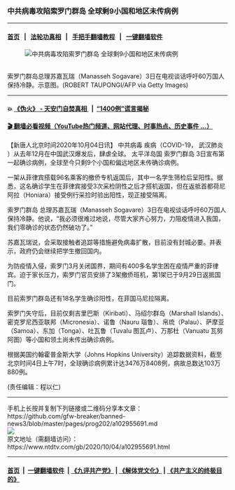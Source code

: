 ### 中共病毒攻陷索罗门群岛 全球剩9小国和地区未传病例
------------------------

#### [首页](https://github.com/gfw-breaker/banned-news3/blob/master/README.md) &nbsp;&nbsp;|&nbsp;&nbsp; [法轮功真相](https://github.com/begood0513/basic/blob/master/README.md)  &nbsp;&nbsp;|&nbsp;&nbsp; [手把手翻墙教程](https://github.com/gfw-breaker/guides/wiki)  &nbsp;&nbsp;|&nbsp;&nbsp; [一键翻墙软件](https://github.com/gfw-breaker/nogfw/blob/master/README.md)  



<div><div class="featured_image">
 <figure>
  <img alt="中共病毒攻陷索罗门群岛 全球剩9小国和地区未传病例" src="https://i.ntdtv.com/assets/uploads/2020/10/GettyImages-1139018045-800x450.jpg"/>
 </figure><br/>
 <span class="caption">
  索罗门群岛总理苏嘉瓦瑞（Manasseh Sogavare）3日在电视谈话呼吁60万国人保持冷静。示意图。(ROBERT TAUPONGI/AFP via Getty Images)
 </span>
</div>
</div><hr/>

#### 💥 [《伪火》 - 天安门自焚真相 ](http://158.247.195.190:10000/videos/blog/weihuo.html)&nbsp; |&nbsp; [“1400例”谎言揭秘  ](http://158.247.195.190:10000/videos/blog/jiexi1400.html)

#### [ 🎬  翻墙必看视频（YouTube热门频道、网站代理、时事热点、历史事件 ...）](https://github.com/gfw-breaker/links/blob/master/banned.md)

<div><div class="post_content" itemprop="articleBody">
 <p>
  【新唐人北京时间2020年10月04日讯】
  <ok href="https://www.ntdtv.com/gb/中共病毒.htm">
   中共病毒
  </ok>
  疾病（COVID-19，
  <ok href="https://www.ntdtv.com/gb/武汉肺炎.htm">
   武汉肺炎
  </ok>
  ）从去年12月在中国武汉爆发后，肆虐全球。
  <ok href="https://www.ntdtv.com/gb/太平洋岛国.htm">
   太平洋岛国
  </ok>
  <ok href="https://www.ntdtv.com/gb/索罗门群岛.htm">
   索罗门群岛
  </ok>
  3日宣布第一起确诊病例，全球至今只剩9个小国和偏远地区未传确诊病例。
 </p>
 <p>
  一架从菲律宾搭载96名乘客的撤侨专机返国后，其中一名学生筛检后呈阳性。据悉，这名确诊学生在菲律宾接受3次采检阴性之后才搭机返国，但在返抵首都荷尼阿拉（Honiara）接受例行采捡时验出阳性，现正接受隔离。
 </p>
 <p>
  <ok href="https://www.ntdtv.com/gb/索罗门群岛.htm">
   索罗门群岛
  </ok>
  总理苏嘉瓦瑞（Manasseh Sogavare）3日在电视谈话呼吁60万国人保持冷静。他说，“我必须很难过地说，尽管大家齐心努力，力阻疫情进入我国，我们零确诊的状态仍然破功了。”
 </p>
 <p>
  苏嘉瓦瑞说，会采取接触者追踪等措施避免病毒扩散，目前没有封城必要。并表示，政府仍会继续把学生撤回国内。
 </p>
 <p>
  为防疫情入侵，索罗门3月关闭国界，期间有400多名学生困在疫情严重的菲律宾。迫于家长压力，索罗门官员安排了3架撤侨班机，第1架已于9月29日返抵国门。
 </p>
 <p>
  目前索罗门群岛还有18名学生确诊阳性，在菲国马尼拉隔离。
 </p>
 <p>
  索罗门失守后，目前仅剩吉里巴斯（Kiribati）、马绍尔群岛（Marshall Islands）、密克罗尼西亚联邦（Micronesia）、诺鲁（Nauru 瑙鲁）、帛琉（Palau）、萨摩亚（Samoa）、东加（Tonga）、吐瓦鲁（Tuvalu 图瓦卢）、万那杜（Vanuatu 瓦努阿图）等小国和领土尚未传出确诊病例。
 </p>
 <p>
  根据美国约翰霍普金斯大学（Johns Hopkins University）追踪数据资料，截至北京时间4日上午7时，全球确诊病例累计达3476万8408例，病故总数达103万880例。
 </p>
 <p>
  (责任编辑：程以仁)
 </p>
 <div class="single_ad">
 </div>
</div>
</div>
<hr/>
手机上长按并复制下列链接或二维码分享本文章：<br/>
https://github.com/gfw-breaker/banned-news3/blob/master/pages/prog202/a102955691.md <br/>
<a href='https://github.com/gfw-breaker/banned-news3/blob/master/pages/prog202/a102955691.md'><img src='https://github.com/gfw-breaker/banned-news3/blob/master/pages/prog202/a102955691.md.png'/></a> <br/>
原文地址（需翻墙访问）：https://www.ntdtv.com/gb/2020/10/04/a102955691.html


------------------------
#### [首页](https://github.com/gfw-breaker/banned-news3/blob/master/README.md) &nbsp;|&nbsp; [一键翻墙软件](https://github.com/gfw-breaker/nogfw/blob/master/README.md) &nbsp;| [《九评共产党》](https://github.com/gfw-breaker/9ping.md/blob/master/README.md#九评之一评共产党是什么) | [《解体党文化》](https://github.com/gfw-breaker/jtdwh.md/blob/master/README.md) | [《共产主义的终极目的》](https://github.com/gfw-breaker/gczydzjmd.md/blob/master/README.md)


<img src='http://gfw-breaker.win/banned-news3/pages/prog202/a102955691.md' width='0px' height='0px'/>